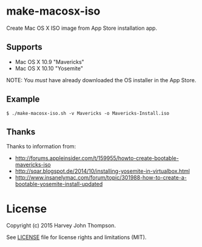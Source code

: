 make-macosx-iso
===============

Create Mac OS X ISO image from App Store installation app.

Supports
--------

* Mac OS X 10.9 "Mavericks"
* Mac OS X 10.10 "Yosemite"

NOTE: You *must* have already downloaded the OS installer in the App Store.

Example
-------

```
$ ./make-macosx-iso.sh -v Mavericks -o Mavericks-Install.iso
```

Thanks
------

Thanks to information from:

- http://forums.appleinsider.com/t/159955/howto-create-bootable-mavericks-iso
- http://sqar.blogspot.de/2014/10/installing-yosemite-in-virtualbox.html
- http://www.insanelymac.com/forum/topic/301988-how-to-create-a-bootable-yosemite-install-updated

License
=======

Copyright (c) 2015 Harvey John Thompson.

See [LICENSE](LICENSE) file for license rights and limitations (MIT).


